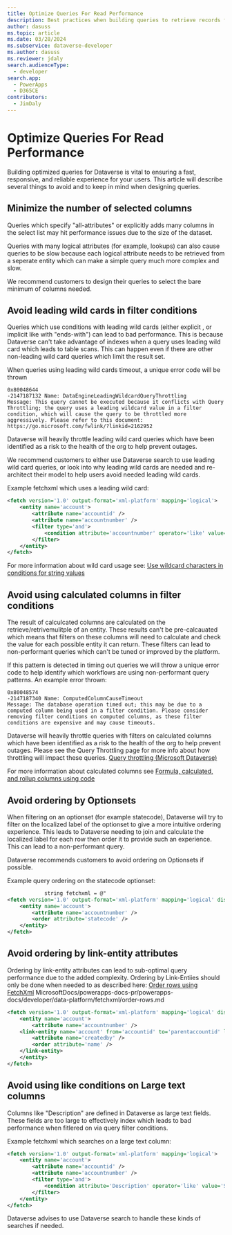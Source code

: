 ```yaml
---
title: Optimize Queries For Read Performance 
description: Best practices when building queries to retrieve records from Dataverse.
author: dasuss
ms.topic: article
ms.date: 03/28/2024
ms.subservice: dataverse-developer
ms.author: dasuss
ms.reviewer: jdaly
search.audienceType: 
  - developer
search.app: 
  - PowerApps
  - D365CE
contributors:
  - JimDaly
---
```

# Optimize Queries For Read Performance
<!-- #TODO: This needs to specify SQL Read performance. These tips do not apply to dataverse search -->

Building optimized queries for Dataverse is vital to ensuring a fast, responsive, and reliable experience for your users. This article will describe several things to avoid and to keep in mind when designing queries. 

## Minimize the number of selected columns

Queries which specify "all-attributes" or explicitly adds many columns in the select list may hit performance issues due to the size of the dataset. 

Queries with many logical attributes (for example, lookups) can also cause queries to be slow because each logical attribute needs to be retrieved from a seperate entity which can make a simple query much more complex and slow. 

We recommend customers to design their queries to select the bare minimum of columns needed.

## Avoid leading wild cards in filter conditions

Queries which use conditions with leading wild cards (either explicit , or implicit like with "ends-with") can lead to bad performance. This is because Dataverse can't take advantage of indexes when a query uses leading wild card which leads to table scans. This can happen even if there are other non-leading wild card queries which limit the result set. 

When queries using leading wild cards timeout, a unique error code will be thrown

<!-- Can this link to the current failure text in https://learn.microsoft.com/en-us/power-apps/developer/data-platform/reference/web-service-error-codes -->
<!-- Also we should update the throttle page to link back to here for the different rules -->
```
0x80048644
-2147187132	Name: DataEngineLeadingWildcardQueryThrottling
Message: This query cannot be executed because it conflicts with Query Throttling; the query uses a leading wildcard value in a filter condition, which will cause the query to be throttled more aggressively. Please refer to this document: https://go.microsoft.com/fwlink/?linkid=2162952
```
Dataverse will heavily throttle leading wild card queries which have been identified as a risk to the health of the org to help prevent outages. 

We recommend customers to either use Dataverse search to use leading wild card queries, or look into why leading wild cards are needed and re-architect their model to help users avoid needed leading wild cards.

Example fetchxml which uses a leading wild card: 
``` xml 
<fetch version='1.0' output-format='xml-platform' mapping='logical'>
	<entity name='account'>
		<attribute name='accountid' />
		<attribute name='accountnumber' />
		<filter type='and'>
			<condition attribute='accountnumber' operator='like' value='%234' />
		</filter>
	</entity>
</fetch>
```
For more information about wild card usage see: [Use wildcard characters in conditions for string values](/powerapps-docs/developer/data-platform/wildcard-characters) 

## Avoid using calculated columns in filter conditions

The result of calculcated columns are calculated on the retrieve/retrivemulitple of an entity. These results can't be pre-calcauated which means that filters on these columns will need to calculate and check the value for each possible entity it can return. These filters can lead to non-performant queries which can't be tuned or improved by the platform.

If this pattern is detected in timing out queries we will throw a unique error code to help identify which workflows are using non-performant query patterns. An example error thrown:

<!-- This error text should be updated like Wild Card to link to the throttle page -->
```
0x80048574
-2147187340	Name: ComputedColumnCauseTimeout
Message: The database operation timed out; this may be due to a computed column being used in a filter condition. Please consider removing filter conditions on computed columns, as these filter conditions are expensive and may cause timeouts.
```

Dataverse will heavily throttle queries with filters on calculated columns which have been identified as a risk to the health of the org to help prevent outages. Please see the Query Throttling page for more info about how throttling will impact these queries. [Query throttling (Microsoft Dataverse)](/powerapps-docs/developer/data-platform/query-throttling) 

For more information about calculated columns see [Formula, calculated, and rollup columns using code](powerapps-docs/developer/data-platform/calculated-rollup-attributes) 


## Avoid ordering by Optionsets

When filtering on an optionset (for example statecode), Dataverse will try to filter on the localized label of the optionset to give a more intuitive ordering experience. This leads to Dataverse needing to join and calculate the localized label for each row then order it to provide such an experience. This can lead to a non-performant query.

Dataverse recommends customers to avoid ordering on Optionsets if possible.

Example query ordering on the statecode optionset: 
``` xml
			string fetchxml = @"
<fetch version='1.0' output-format='xml-platform' mapping='logical' distinct='true'>
	<entity name='account'>
		<attribute name='accountnumber' />
		<order attribute='statecode' />
	</entity>
</fetch>
```

## Avoid ordering by link-entity attributes

Ordering by link-entity attributes can lead to sub-optimal query performance due to the added complexity. Ordering by Link-Entiies should only be done when needed to as described here: [Order rows using FetchXml](/powerapps-docs/developer/data-platform/fetchxml/order-rows.md) MicrosoftDocs/powerapps-docs-pr/powerapps-docs/developer/data-platform/fetchxml/order-rows.md

``` xml
<fetch version='1.0' output-format='xml-platform' mapping='logical' distinct='false'>
	<entity name='account'>
		<attribute name='accountnumber' />
    <link-entity name='account' from='accountid' to='parentaccountid' link-type='outer' alias='oaccount'>
        <attribute name='createdby' />
        <order attribute='name' />
    </link-entity>
	</entity>
</fetch>
```


## Avoid using like conditions on Large text columns

Columns like "Description" are defined in Dataverse as large text fields. These fields are too large to effectively index which leads to bad performance when fitlered on via query filter conditions.

Example fetchxml which searches on a large text column: 

``` xml 
<fetch version='1.0' output-format='xml-platform' mapping='logical'>
	<entity name='account'>
		<attribute name='accountid' />
		<attribute name='accountnumber' />
		<filter type='and'>
			<condition attribute='Description' operator='like' value='Sold%' />
		</filter>
	</entity>
</fetch>
```

Dataverse advises to use Dataverse search to handle these kinds of searches if needed.